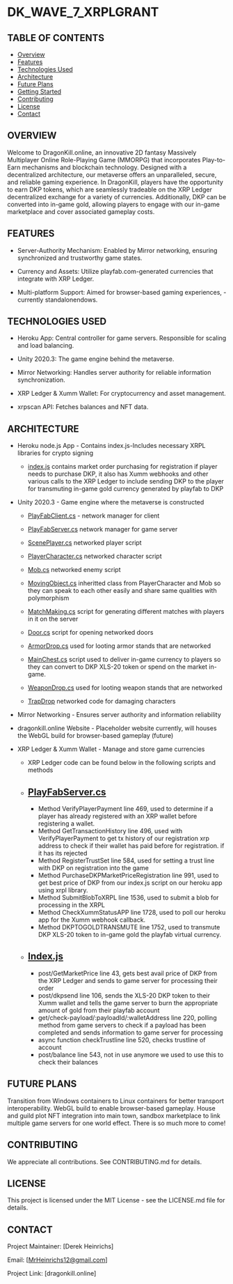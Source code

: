 # DK_WAVE_7_XRPLGRANT
## TABLE OF CONTENTS
- [Overview](#overview)
- [Features](#features)
- [Technologies Used](#technologies-used)
- [Architecture](#architecture)
- [Future Plans](#future-plans)
- [Getting Started](#getting-started)
- [Contributing](#contributing)
- [License](#license)
- [Contact](#contact)

OVERVIEW
-
Welcome to DragonKill.online, an innovative 2D fantasy Massively Multiplayer Online Role-Playing Game (MMORPG) that incorporates Play-to-Earn mechanisms and blockchain technology. Designed with a decentralized architecture, our metaverse offers an unparalleled, secure, and reliable gaming experience. In DragonKill, players have the opportunity to earn DKP tokens, which are seamlessly tradeable on the XRP Ledger decentralized exchange for a variety of currencies. Additionally, DKP can be converted into in-game gold, allowing players to engage with our in-game marketplace and cover associated gameplay costs.


FEATURES
  -

* Server-Authority Mechanism: Enabled by Mirror networking, ensuring synchronized and trustworthy game states.

* Currency and Assets: Utilize playfab.com-generated currencies that integrate with XRP Ledger.

* Multi-platform Support: Aimed for browser-based gaming experiences, -currently standalonendows.

TECHNOLOGIES USED
-

* Heroku App: Central controller for game servers. Responsible for scaling and load balancing.

* Unity 2020.3: The game engine behind the metaverse.

* Mirror Networking: Handles server authority for reliable information synchronization.

* XRP Ledger & Xumm Wallet: For cryptocurrency and asset management.

* xrpscan API: Fetches balances and NFT data.


ARCHITECTURE
-
* Heroku node.js App - Contains index.js-Includes necessary XRPL libraries for crypto signing 
  
  - [index.js](index.js) contains market order purchasing for registration if player needs to purchase DKP, it also has Xumm webhooks and other various calls to the XRP Ledger to include sending DKP to the player for transmuting in-game gold currency generated by playfab to DKP

* Unity 2020.3 - Game engine where the metaverse is constructed
  
  - [PlayFabClient.cs](PlayFabClient.cs) - network manager for client
  
  - [PlayFabServer.cs](PlayFabServer.cs) network manager for game server
  
  - [ScenePlayer.cs](ScenePlayer.cs) networked player script

  - [PlayerCharacter.cs](PlayerCharacter.cs) networked character script

  - [Mob.cs](Mob.cs) networked enemy script

  - [MovingObject.cs](MovingObject.cs) inheritted class from PlayerCharacter and Mob so they can speak to each other easily and share same qualities with polymorphism

  - [MatchMaking.cs](MatchMaking.css) script for generating different matches with players in it on the server

  - [Door.cs](Door.cs) script for opening networked doors

  - [ArmorDrop.cs](ArmorDrop.cs) used for looting armor stands that are networked

  - [MainChest.cs](MainChest.cs) script used to deliver in-game currency to players so they can convert to DKP XLS-20 token or spend on the market in-game.

  - [WeaponDrop.cs](WeaponDrop.cs) used for looting weapon stands that are networked

  - [TrapDrop](TrapDrop) networked code for damaging characters

* Mirror Networking - Ensures server authority and information reliability

* dragonkill.online Website - Placeholder website currently, will houses the WebGL build for browser-based gameplay (future)

* XRP Ledger & Xumm Wallet - Manage and store game currencies

  - XRP Ledger code can be found below in the following scripts and methods
  - [PlayFabServer.cs](PlayFabServer.cs)
    -
    - Method VerifyPlayerPayment line 469, used to determine if a player has already registered with an XRP wallet before registering a wallet. 
    - Method GetTransactionHistory line 496, used with VerifyPlayerPayment to get tx history of our registration xrp address to check if their wallet has paid before for registration. if it has its rejected
    - Method RegisterTrustSet line 584, used for setting a trust line with DKP on registration into the game
    - Method PurchaseDKPMarketPriceRegistration line 991, used to get best price of DKP from our index.js script on our heroku app using xrpl library.
    - Method SubmitBlobToXRPL line 1536, used to submit a blob for processing in the XRPL
    - Method CheckXummStatusAPP line 1728, used to poll our heroku app for the Xumm webhook callback. 
    - Method DKPTOGOLDTRANSMUTE line 1752, used to transmute DKP XLS-20 token to in-game gold the playfab virtual currency. 
  - [Index.js](Index.js)
    -
    - post/GetMarketPrice line 43, gets best avail price of DKP from the XRP Ledger and sends to game server for processing their order
    - post/dkpsend line 106, sends the XLS-20 DKP token to their Xumm wallet and tells the game server to burn the appropriate amount of gold from their playfab account
    - get/check-payload/:payloadId/:walletAddress line 220, polling method from game servers to check if a payload has been completed and sends information to game server for processing
    - async function checkTrustline line 520, checks trustline of account
    - post/balance line 543, not in use anymore we used to use this to check their balances
  


FUTURE PLANS
-
Transition from Windows containers to Linux containers for better transport interoperability.
WebGL build to enable browser-based gameplay. House and guild plot NFT integration into main town, sandbox marketplace to link multiple game servers for one world effect. There is so much more to come!


CONTRIBUTING
-
We appreciate all contributions. See CONTRIBUTING.md for details.


LICENSE
-
This project is licensed under the MIT License - see the LICENSE.md file for details.


CONTACT
-
Project Maintainer: [Derek Heinrichs]

Email: [MrHeinrichs12@gmail.com]

Project Link: [dragonkill.online]
